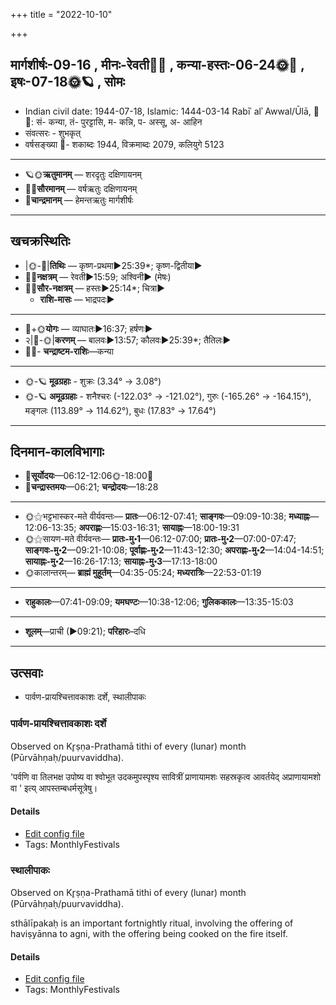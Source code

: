 +++
title = "2022-10-10"

+++
## मार्गशीर्षः-09-16  ,  मीनः-रेवती🌛🌌  ,  कन्या-हस्तः-06-24🌞🌌  ,  इषः-07-18🌞🪐  ,  सोमः
- Indian civil date: 1944-07-18, Islamic: 1444-03-14 Rabīʿ alʾ Awwal/Ūlā, 🌌🌞: सं- कन्या, तं- पुरट्टासि, म- कन्नि, प- अस्सू, अ- आहिन
- संवत्सरः - शुभकृत्
- वर्षसङ्ख्या 🌛- शकाब्दः 1944, विक्रमाब्दः 2079, कलियुगे 5123
___________________
- 🪐🌞**ऋतुमानम्** — शरदृतुः दक्षिणायनम्
- 🌌🌞**सौरमानम्** — वर्षऋतुः दक्षिणायनम्
- 🌛**चान्द्रमानम्** — हेमन्तऋतुः मार्गशीर्षः
___________________


## खचक्रस्थितिः
- |🌞-🌛|**तिथिः** — कृष्ण-प्रथमा►25:39*; कृष्ण-द्वितीया►  
- 🌌🌛**नक्षत्रम्** — रेवती►15:59; अश्विनी► (मेषः)  
- 🌌🌞**सौर-नक्षत्रम्** — हस्तः►25:14*; चित्रा►  
  - **राशि-मासः** — भाद्रपदः► 
___________________
- 🌛+🌞**योगः** — व्याघातः►16:37; हर्षणः►  
- २|🌛-🌞|**करणम्** — बालवः►13:57; कौलवः►25:39*; तैतिलः►  
- 🌌🌛- **चन्द्राष्टम-राशिः**—कन्या  
___________________
- 🌞-🪐 **मूढग्रहाः** - शुक्रः (3.34° → 3.08°)
- 🌞-🪐 **अमूढग्रहाः** - शनैश्चरः (-122.03° → -121.02°), गुरुः (-165.26° → -164.15°), मङ्गलः (113.89° → 114.62°), बुधः (17.83° → 17.64°)
___________________


## दिनमान-कालविभागाः
- 🌅**सूर्योदयः**—06:12-12:06🌞️-18:00🌇  
- 🌛**चन्द्रास्तमयः**—06:21; **चन्द्रोदयः**—18:28  
___________________
- 🌞⚝भट्टभास्कर-मते वीर्यवन्तः— **प्रातः**—06:12-07:41; **साङ्गवः**—09:09-10:38; **मध्याह्नः**—12:06-13:35; **अपराह्णः**—15:03-16:31; **सायाह्नः**—18:00-19:31  
- 🌞⚝सायण-मते वीर्यवन्तः— **प्रातः-मु॰1**—06:12-07:00; **प्रातः-मु॰2**—07:00-07:47; **साङ्गवः-मु॰2**—09:21-10:08; **पूर्वाह्णः-मु॰2**—11:43-12:30; **अपराह्णः-मु॰2**—14:04-14:51; **सायाह्नः-मु॰2**—16:26-17:13; **सायाह्नः-मु॰3**—17:13-18:00  
- 🌞कालान्तरम्— **ब्राह्मं मुहूर्तम्**—04:35-05:24; **मध्यरात्रिः**—22:53-01:19  
___________________
- **राहुकालः**—07:41-09:09; **यमघण्टः**—10:38-12:06; **गुलिककालः**—13:35-15:03  
___________________
- **शूलम्**—प्राची (►09:21); **परिहारः**–दधि  
___________________

## उत्सवाः
- पार्वण-प्रायश्चित्तावकाशः दर्शे, स्थालीपाकः
### पार्वण-प्रायश्चित्तावकाशः दर्शे

Observed on Kr̥ṣṇa-Prathamā tithi of every (lunar) month (Pūrvāhṇaḥ/puurvaviddha). 

'पर्वणि वा तिलभक्ष उपोष्य वा श्वोभूत उदकमुपस्पृश्य सावित्रीं प्राणायामशः सहस्रकृत्व आवर्तयेद् अप्राणायामशो वा ' इत्य् आपस्तम्बधर्मसूत्रेषु।

#### Details
- [Edit config file](https://github.com/jyotisham/adyatithi/blob/master/gRhya/Apastamba/lunar_month/tithi/00/16/pArvaNa-prAyashcittAvakAshaH_16.toml)
- Tags: MonthlyFestivals


### स्थालीपाकः

Observed on Kr̥ṣṇa-Prathamā tithi of every (lunar) month (Pūrvāhṇaḥ/puurvaviddha). 

sthālīpakaḥ is an important fortnightly ritual, involving the offering of haviṣyānna to agni, with the offering being cooked on the fire itself.

#### Details
- [Edit config file](https://github.com/jyotisham/adyatithi/blob/master/gRhya/general/lunar_month/tithi/00/16/sthAlIpAkaH_16.toml)
- Tags: MonthlyFestivals


